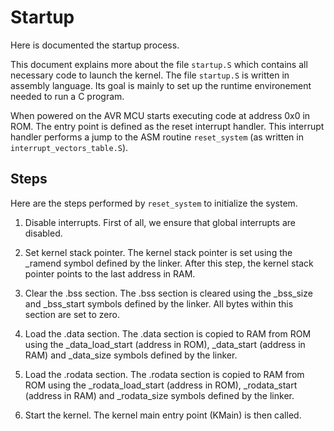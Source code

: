 # Startup

Here is documented the startup process.

This document explains more about the file `startup.S` which contains all
necessary code to launch the kernel.
The file `startup.S` is written in assembly language. Its goal is mainly to set
up the runtime environement needed to run a C program.

When powered on the AVR MCU starts executing code at address 0x0 in ROM.
The entry point is defined as the reset interrupt handler. This interrupt
handler performs a jump to the ASM routine `reset_system` (as written in
`interrupt_vectors_table.S`).

## Steps

Here are the steps performed by `reset_system` to initialize the system.

1. Disable interrupts. First of all, we ensure that global interrupts are
   disabled.
   
2. Set kernel stack pointer. The kernel stack pointer is set using the _ramend
   symbol defined by the linker. After this step, the kernel stack pointer
   points to the last address in RAM.

3. Clear the .bss section. The .bss section is cleared using the _bss_size and
   _bss_start symbols defined by the linker. All bytes within this section are
   set to zero.

4. Load the .data section. The .data section is copied to RAM from ROM using the
   _data_load_start (address in ROM), _data_start (address in RAM) and
   _data_size symbols defined by the linker.

5. Load the .rodata section. The .rodata section is copied to RAM from ROM using
   the _rodata_load_start (address in ROM), _rodata_start (address in RAM) and
   _rodata_size symbols defined by the linker.

6. Start the kernel. The kernel main entry point (KMain) is then called.

